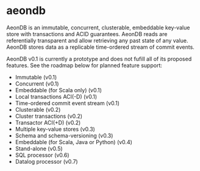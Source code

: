# aeondb
AeonDB is an immutable, concurrent, clusterable, embeddable key-value store with transactions and ACID guarantees. AeonDB reads are referentially transparent and allow retrieving any past state of any value. AeonDB stores data as a replicable time-ordered stream of commit events.

AeonDB v0.1 is currently a prototype and does not fufill all of its proposed features. See the roadmap below for planned feature support:
* Immutable (v0.1)
* Concurrent (v0.1)
* Embeddable (for Scala only) (v0.1)
* Local transactions ACI(-D) (v0.1)
* Time-ordered commit event stream (v0.1)
* Clusterable (v0.2)
* Cluster transactions (v0.2)
* Transactor ACI(+D) (v0.2)
* Multiple key-value stores (v0.3)
* Schema and schema-versioning (v0.3)
* Embeddable (for Scala, Java or Python) (v0.4)
* Stand-alone (v0.5)
* SQL processor (v0.6)
* Datalog processor (v0.7)
